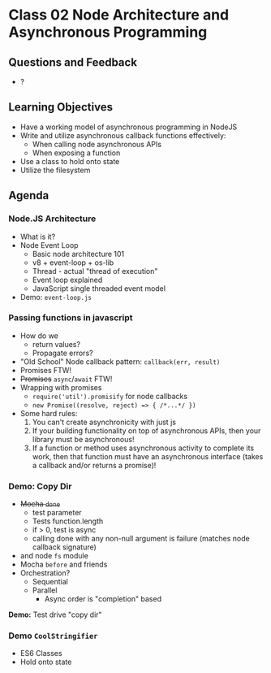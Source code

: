 # Class 02 Node Architecture and Asynchronous Programming

## Questions and Feedback

* ?

## Learning Objectives

* Have a working model of asynchronous programming in NodeJS
* Write and utilize asynchronous callback functions effectively:
    * When calling node asynchronous APIs
    * When exposing a function
* Use a class to hold onto state
* Utilize the filesystem

## Agenda

### Node.JS Architecture

* What is it?
* Node Event Loop
    * Basic node architecture 101
    * v8 + event-loop + os-lib
    * Thread - actual "thread of execution"
    * Event loop explained
    * JavaScript single threaded event model
* Demo: `event-loop.js`

### Passing functions in javascript

* How do we
    * return values?
    * Propagate errors?
* "Old School" Node callback pattern: `callback(err, result)`
* Promises FTW!
* ~~Promises~~ `async`/`await` FTW!
* Wrapping with promises
    * `require('util').promisify` for node callbacks
    * `new Promise((resolve, reject) => { /*...*/ })`
* Some hard rules:
    1. You can't create asynchronicity with just js
    1. If your building functionality on top of asynchronous APIs, then your library must be asynchronous!
    1. If a function or method uses asynchronous activity to complete its work, 
    then that function must have an asynchronous interface (takes a callback and/or returns a promise)!

### Demo: Copy Dir

* ~~Mocha `done`~~
	* test parameter
	* Tests function.length
	* if > 0, test is async
	* calling done with any non-null argument is failure (matches node callback signature)
* and node `fs` module
* Mocha `before` and friends
* Orchestration?
	* Sequential
	* Parallel
		* Async order is "completion" based

**Demo:** Test drive "copy dir"

### Demo `CoolStringifier`

* ES6 Classes
* Hold onto state